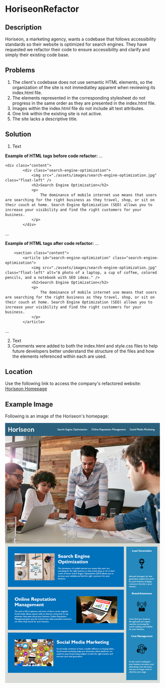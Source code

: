 # HoriseonRefactor
## Description
Horiseon, a marketing agency, wants a codebase that follows accessibility standards so their website is optimized for search engines. They have requested we refactor their code to ensure accessibility and clarify and simply their existing code base. 

## Problems
1. The client's codebase does not use semantic HTML elements, so the organization of the site is not immediatley apparent when reviewing its index.html file. 
2. The elements represented in the corresponding stylesheet do not progress in the same order as they are presented in the index.html file. 
3. Images within the index.html file do not include alt text attributes.
4. One link within the existing site is not active.
5. The site lacks a descriptive title.

## Solution
1. Text

**Example of HTML tags before code refactor:** 
...

    <div class="content">
            <div class="search-engine-optimization">
                <img src="./assets/images/search-engine-optimization.jpg" class="float-left" />
                <h2>Search Engine Optimization</h2>
                <p>
                    The dominance of mobile internet use means that users are searching for the right business as they travel, shop, or sit on their couch at home. Search Engine Optimization (SEO) allows you to increase your visibility and find the right customers for your business.
                </p>
            </div>
...

**Example of HTML tags after code refactor:** 
...

        <section class="content">
            <article id="search-engine-optimization" class="search-engine-optimization">
                <img src="./assets/images/search-engine-optimization.jpg" class="float-left" alt="A photo of a laptop, a cup of coffee, colored pencils, and a notebook with SEO ideas." />
                <h2>Search Engine Optimization</h2>
                <p>
                    The dominance of mobile internet use means that users are searching for the right business as they travel, shop, or sit on their couch at home. Search Engine Optimization (SEO) allows you to increase your visibility and find the right customers for your business.
                </p>
            </article>
...

2. Text
3. Comments were added to both the index.html and style.css files to help future developers better understand the structure of the files and how the elements referenced within each are used.

## Location
Use the following link to access the company's refactored website: [Horiseon Homepage](https://larrygjenkins.github.io/HoriseonRefactor/)

## Example Image
Following is an image of the Horiseon's homepage:

![Horiseon Homepage](./assets/images/Horiseon-Homepage.png)

